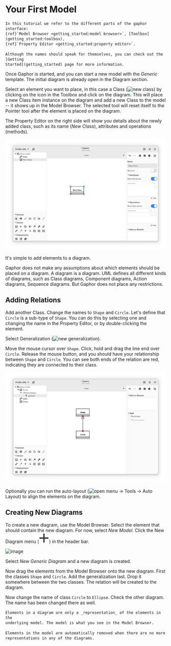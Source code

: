 # Your First Model

```{note}
In this tutorial we refer to the different parts of the gaphor interface:
{ref}`Model Browser <getting_started:model browser>`, [Toolbox](getting_started:toolbox),
{ref}`Property Editor <getting_started:property editor>`.

Although the names should speak for themselves, you can check out the [Getting
Started](getting_started) page for more information.
```

Once Gaphor is started, and you can start a new model with the _Generic_ template. The
initial diagram is already open in the Diagram section.

Select an element you want to place, in this case a Class (![new
class](../gaphor/ui/icons/hicolor/scalable/actions/gaphor-class-symbolic.svg))
by clicking on the icon in the Toolbox and click on the diagram. This will place
a new Class item instance on the diagram and add a new Class to the model -- it
shows up in the Model Browser. The selected tool will reset itself to the
Pointer tool after the element is placed on the diagram.

The Property Editor on the right side will show you details about the newly added
class, such as its name (_New Class_), attributes and operations (methods).

![image](images/first-model-class.png)

It's simple to add elements to a diagram.

Gaphor does not make any assumptions about which elements should be
placed on a diagram. A diagram is a diagram. UML defines all different
kinds of diagrams, such as Class diagrams, Component diagrams, Action
diagrams, Sequence diagrams. But Gaphor does not place any restrictions.

## Adding Relations

Add another Class. Change the names to `Shape` and `Circle`. Let's define that
`Circle` is a sub-type of `Shape`. You can do this by selecting one and changing
the name in the Property Editor, or by double-clicking the element.

Select Generalization (![new
generalization](../gaphor/ui/icons/hicolor/scalable/actions/gaphor-generalization-symbolic.svg)).

Move the mouse cursor over `Shape`. Click, hold and drag the line end over
`Circle`. Release the mouse button, and you should have your relationship between
`Shape` and `Circle`. You can see both ends of the relation are red, indicating
they are connected to their class.

![image](images/first-model-generalization.png)

Optionally you can run the auto-layout (![open
menu](images/open-menu-symbolic.svg) → Tools → Auto Layout) to align the
elements on the diagram.

## Creating New Diagrams

To create a new diagram, use the Model Browser. Select the element that should
contain the new diagram. For now, select _New Model_.
Click the New Diagram menu (![new diagram](images/list-add-symbolic.svg)) in the header bar.

![image](/images/first-model-new-diagram-popup.png)

Select _New Generic Diagram_ and a new diagram is created.

Now drag the elements from the Model Browser onto the new diagram. First the
classes `Shape` and `Circle`. Add the generalization last. Drop it somewhere
between the two classes. The relation will be created to the diagram.

Now change the name of class `Circle` to `Ellipse`. Check the other diagram. The
name has been changed there as well.


```{important}
Elements in a diagram are only a _representation_ of the elements in the
underlying model. The model is what you see in the Model Browser.

Elements in the model are automatically removed when there are no more
representations in any of the diagrams.
```
